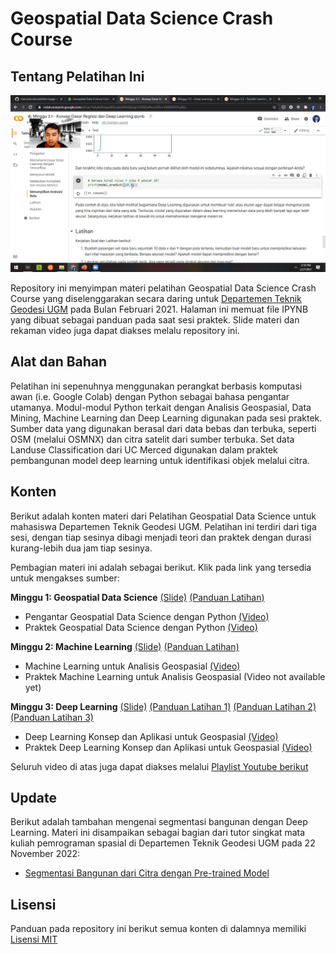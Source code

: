 # Geospatial Data Science Crash Course

## Tentang Pelatihan Ini

![](snapshot.png)

Repository ini menyimpan materi pelatihan Geospatial Data Science Crash Course yang diselenggarakan secara daring untuk [Departemen Teknik Geodesi UGM](http://geodesi.ugm.ac.id/) pada Bulan Februari 2021. Halaman ini memuat file IPYNB yang dibuat sebagai panduan pada saat sesi praktek. Slide materi dan rekaman video juga dapat diakses melalu repository ini.

## Alat dan Bahan

Pelatihan ini sepenuhnya menggunakan perangkat berbasis komputasi awan (i.e. Google Colab) dengan Python sebagai bahasa pengantar utamanya. Modul-modul Python terkait dengan Analisis Geospasial, Data Mining, Machine Learning dan Deep Learning digunakan pada sesi praktek. Sumber data yang digunakan berasal dari data bebas dan terbuka, seperti OSM (melalui OSMNX) dan citra satelit dari sumber terbuka. Set data Landuse Classification dari UC Merced digunakan dalam praktek pembangunan model deep learning untuk identifikasi objek melalui citra.

## Konten

Berikut adalah konten materi dari Pelatihan Geospatial Data Science untuk mahasiswa Departemen Teknik Geodesi UGM. Pelatihan ini terdiri dari tiga sesi, dengan tiap sesinya dibagi menjadi teori dan praktek dengan durasi kurang-lebih dua jam tiap sesinya. 

Pembagian materi ini adalah sebagai berikut. Klik pada link yang tersedia untuk mengakses sumber:

**Minggu 1: Geospatial Data Science** [(Slide)](https://github.com/danylaksono/gds-crashcourse/raw/main/Slides/Hari%201.%20Pengantar%20Geospatial%20Data%20Science.pptx) [(Panduan Latihan)](https://colab.research.google.com/github/danylaksono/gds-crashcourse/blob/main/Minggu%201%20-%20Pengantar%20Geospatial%20Data%20Science.ipynb)
- Pengantar Geospatial Data Science dengan Python [(Video)](https://youtu.be/oiFxor0lhs8)
- Praktek Geospatial Data Science dengan Python [(Video)](https://youtu.be/-f8lZG44WXE)

**Minggu 2: Machine Learning** [(Slide)](https://github.com/danylaksono/gds-crashcourse/raw/main/Slides/Hari%202.%20Machine%20Learning.pptx) [(Panduan Latihan)](https://colab.research.google.com/github/danylaksono/gds-crashcourse/blob/main/Minggu%202%20-%20Machine%20Learning%20untuk%20Aplikasi%20Geospasial.ipynb)
- Machine Learning untuk Analisis Geospasial [(Video)](https://youtu.be/9K0vN7x2mgU)
- Praktek Machine Learning untuk Analisis Geospasial (Video not available yet) 

**Minggu 3: Deep Learning** [(Slide)](https://github.com/danylaksono/gds-crashcourse/raw/main/Slides/Hari%203.%20Deep%20Learning.pptx) [(Panduan Latihan 1)](https://colab.research.google.com/github/danylaksono/gds-crashcourse/blob/main/Minggu%203.1%20-%20Konsep%20Dasar%20Regresi%20dan%20Deep%20Learning.ipynb) [(Panduan Latihan 2)](https://colab.research.google.com/github/danylaksono/gds-crashcourse/blob/main/Minggu%203.2%20-%20Deep%20Learning%20untuk%20aplikasi%20Geospasial.ipynb) [(Panduan Latihan 3)](https://colab.research.google.com/github/danylaksono/gds-crashcourse/blob/main/Minggu%203.3%20-%20Transfer%20Learning%20dengan%20Pre-trained%20Model.ipynb)
- Deep Learning Konsep dan Aplikasi untuk Geospasial [(Video)](https://youtu.be/mEP-jFqKqDs) 
- Praktek Deep Learning Konsep dan Aplikasi untuk Geospasial [(Video)](https://youtu.be/jjHjC6PnHF0) 

Seluruh video di atas juga dapat diakses melalui [Playlist Youtube berikut](https://youtube.com/playlist?list=PLKQ640mmnxQ85Qz1ONU34nUC7We_xwYSE)


## Update
Berikut adalah tambahan mengenai segmentasi bangunan dengan Deep Learning. Materi ini disampaikan sebagai bagian dari tutor singkat mata kuliah pemrograman spasial di Departemen Teknik Geodesi UGM pada 22 November 2022:
- [Segmentasi Bangunan dari Citra dengan Pre-trained Model](https://colab.research.google.com/github/danylaksono/gds-crashcourse/blob/main/Segmentasi_Bangunan_dari_Citra_dengan_Pre_trained_Model.ipynb)


## Lisensi
	
Panduan pada repository ini berikut semua konten di dalamnya memiliki [Lisensi MIT](https://opensource.org/licenses/MIT)